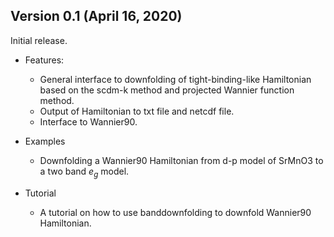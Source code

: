 ## Version 0.1 (April 16, 2020)

   Initial release. 

* Features:

  * General interface to downfolding of tight-binding-like Hamiltonian based on the scdm-k method and projected Wannier function method.
  * Output of Hamiltonian to txt file and netcdf file.
  * Interface to Wannier90. 

* Examples

  * Downfolding a Wannier90 Hamiltonian from d-p model of SrMnO3 to a two band $e_g$ model.

* Tutorial

  * A tutorial on how to use banddownfolding to downfold Wannier90 Hamiltonian.

    
